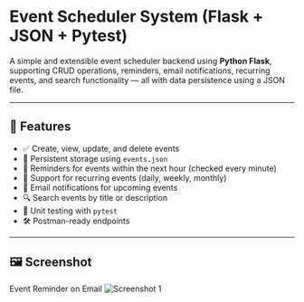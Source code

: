 #  Event Scheduler System (Flask + JSON + Pytest)

A simple and extensible event scheduler backend using **Python Flask**, supporting CRUD operations, reminders, email notifications, recurring events, and search functionality — all with data persistence using a JSON file.

---

## 🚀 Features

- ✅ Create, view, update, and delete events
- 💾 Persistent storage using `events.json`
- 🔔 Reminders for events within the next hour (checked every minute)
- 🔁 Support for recurring events (daily, weekly, monthly)
- 📧 Email notifications for upcoming events
- 🔍 Search events by title or description
- 🧪 Unit testing with `pytest`
- 🛠️ Postman-ready endpoints

---
## 🖼️ Screenshot
Event Reminder on Email
![Screenshot 1](https://github.com/user-attachments/assets/dd5a89e4-8b5e-45fe-b617-18ef419685c9)

